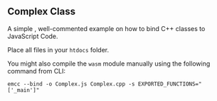 ## Complex Class
A simple , well-commented example on how to bind C++ classes to JavaScript Code.

Place all files in your `htdocs` folder.

You might also compile the `wasm` module manually using the following command from CLI:

```emcc --bind -o Complex.js Complex.cpp -s EXPORTED_FUNCTIONS="['_main']"```
